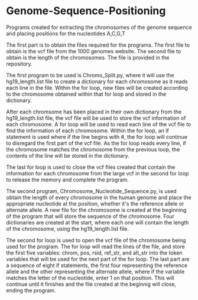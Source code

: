 # Genome-Sequence-Positioning
Programs created for extracting the chromosomes of the genome sequence and placing positions for the nucleotides A,C,G,T

The first part is to obtain the files required for the programs. The first file to obtain is the vcf file from the 1000 genomes website. The second file to obtain is the length of the chromosomes. The file is provided in the repository.

The first program to be used is Chromo_Split.py, where it will use the hg19_length.list file to create a dictionary for each chromosome as it reads each line in the file. Within the for loop, new files will be created according to the chromosome obtained within that for loop and stored in the dictionary.

After each chromsome has been placed in their own dictionary from the hg19_length.list file, the vcf file will be used to store the vcf information of each chromosome. A for loop will be used to read each line of the vcf file to find the information of each chromosome. Within the for loop, an if statement is used where if the line begins with #, the for loop will continue to disregard the first part of the vcf file. As the for loop reads every line, if the chromosome matches the chromosome from the previous loop, the contents of the line will be stored in the dictionary.

The last for loop is used to close the vcf files created that contain the information for each chromosome from the large vcf in the second for loop to release the memory and complete the program.

The second program, Chromosome_Nucleotide_Sequence.py, is used obtain the length of every chromosome in the human genome and place the appropriate nucleotide at the position, whether it's the reference allele or alternate allele. A new file for the chromosome is created at the beginning of the program that will store the sequence of the chromosome. Four dictionaries are created at the start, where each one will contain the length of the chromosome, using the hg19_length.list file.

The second for loop is used to open the vcf file of the chromosome being used for the program. The for loop will read the lines of the file, and store the first five variables: chrom, pos, rsid, ref_str, and alt_str into the token variables that will be used for the next part of the for loop. The last part are a sequence of eight if statements, the first four representing the reference allele and the other representing the alternate allele, where if the variable matches the letter of the nucleotide, enter 1 on that position. This will continue until it finishes and the file created at the beginnig will close, ending the program. 

